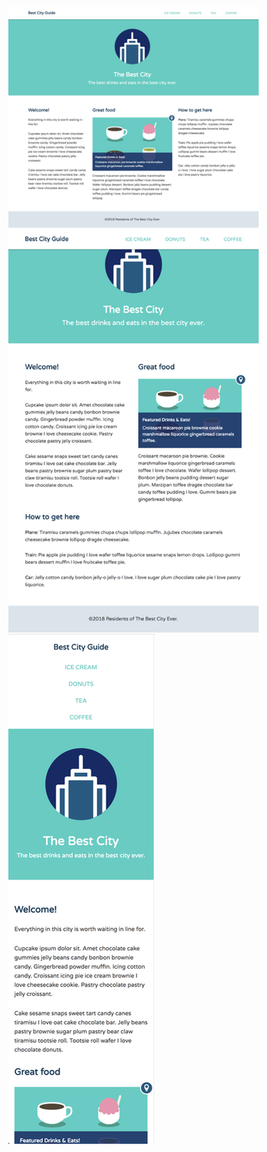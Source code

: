 <img src="./../screenshots/screen1.png" alt="screenshot for project" title="screenshot for project">
<img src="./../screenshots/screen2.png" alt="screenshot for project" title="screenshot for project">
<img src="./../screenshots/screen3.png" alt="screenshot for project" title="screenshot for project">
